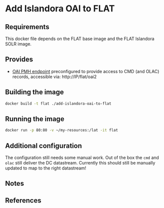Add Islandora OAI to FLAT
=========================

## Requirements ##
This docker file depends on the FLAT base image and the FLAT Islandora SOLR image.

## Provides ##
 * [OAI PMH endpoint](https://www.openarchives.org/pmh/) preconfigured to provide access to CMD (and OLAC) records, accessible via: http://IP/flat/oai2

## Building the image ##
```sh
docker build -t flat ./add-islandora-oai-to-flat
```

## Running the image ##
```sh
docker run -p 80:80 -v ~/my-resources:/lat -it flat
```

## Additional configuration ##

The configuration still needs some manual work. Out of the box the `cmd` and `olac` still deliver the DC datastream. Currently this should still be manually updated to map to the right datastream!

## Notes ##

## References ##
